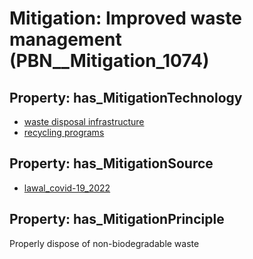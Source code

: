 # Mitigation: __Improved waste management__ (PBN__Mitigation_1074)

## Property: has_MitigationTechnology

* [waste disposal infrastructure](../Technology/PBN__Technology_3621)
* [recycling programs](../Technology/PBN__Technology_3622)

## Property: has_MitigationSource

* [lawal_covid-19_2022](../Article/PBN__Article_215)

## Property: has_MitigationPrinciple

Properly dispose of non-biodegradable waste

